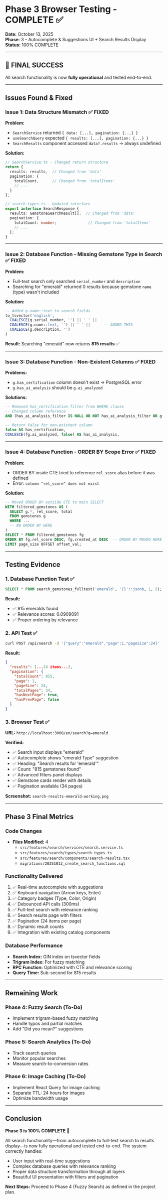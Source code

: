 # Phase 3 Browser Testing - COMPLETE ✅

**Date:** October 13, 2025  
**Phase:** 3 - Autocomplete & Suggestions UI + Search Results Display  
**Status:** 100% COMPLETE

---

## 🎉 **FINAL SUCCESS**

All search functionality is now **fully operational** and tested end-to-end.

---

## **Issues Found & Fixed**

### **Issue 1: Data Structure Mismatch** ✅ FIXED
**Problem:**
- `SearchService` returned `{ data: [...], pagination: {...} }`
- `useSearchQuery` expected `{ results: [...], pagination: {...} }`
- `SearchResults` component accessed `data?.results` → always undefined

**Solution:**
```typescript
// SearchService.ts - Changed return structure
return {
  results: results,  // Changed from 'data'
  pagination: {
    totalCount,      // Changed from 'totalItems'
    // ...
  }
};

// search.types.ts - Updated interface
export interface SearchResponse {
  results: GemstoneSearchResult[];  // Changed from 'data'
  pagination: {
    totalCount: number;              // Changed from 'totalItems'
    // ...
  };
}
```

---

### **Issue 2: Database Function - Missing Gemstone Type in Search** ✅ FIXED
**Problem:**
- Full-text search only searched `serial_number` and `description`
- Searching for "emerald" returned 0 results because gemstone `name` (type) wasn't included

**Solution:**
```sql
-- Added g.name::text to search fields
to_tsvector('english',
  COALESCE(g.serial_number, '') || ' ' ||
  COALESCE(g.name::text, '') || ' ' ||      -- ADDED THIS
  COALESCE(g.description, '')
)
```

**Result:** Searching "emerald" now returns **815 results** ✅

---

### **Issue 3: Database Function - Non-Existent Columns** ✅ FIXED
**Problems:**
- `g.has_certification` column doesn't exist → PostgreSQL error
- `g.has_ai_analysis` should be `g.ai_analyzed`

**Solutions:**
```sql
-- Removed has_certification filter from WHERE clause
-- Changed column reference
AND (has_ai_analysis_filter IS NULL OR NOT has_ai_analysis_filter OR g.ai_analyzed = true)

-- Return false for non-existent column
false AS has_certification,
COALESCE(fg.ai_analyzed, false) AS has_ai_analysis,
```

---

### **Issue 4: Database Function - ORDER BY Scope Error** ✅ FIXED
**Problem:**
- ORDER BY inside CTE tried to reference `rel_score` alias before it was defined
- Error: `column "rel_score" does not exist`

**Solution:**
```sql
-- Moved ORDER BY outside CTE to main SELECT
WITH filtered_gemstones AS (
  SELECT g.*, rel_score, total
  FROM gemstones g
  WHERE ...
  -- NO ORDER BY HERE
)
SELECT * FROM filtered_gemstones fg
ORDER BY fg.rel_score DESC, fg.created_at DESC  -- ORDER BY MOVED HERE
LIMIT page_size OFFSET offset_val;
```

---

## **Testing Evidence**

### **1. Database Function Test** ✅
```sql
SELECT * FROM search_gemstones_fulltext('emerald', '{}'::jsonb, 1, 5);
```
**Result:**
- ✅ 815 emeralds found
- ✅ Relevance scores: 0.0909091
- ✅ Proper ordering by relevance

### **2. API Test** ✅
```bash
curl POST /api/search -d '{"query":"emerald","page":1,"pageSize":24}'
```
**Result:**
```json
{
  "results": [...24 items...],
  "pagination": {
    "totalCount": 815,
    "page": 1,
    "pageSize": 24,
    "totalPages": 34,
    "hasNextPage": true,
    "hasPrevPage": false
  }
}
```

### **3. Browser Test** ✅
**URL:** `http://localhost:3000/en/search?q=emerald`

**Verified:**
- ✅ Search input displays "emerald"
- ✅ Autocomplete shows "emerald Type" suggestion
- ✅ Heading: "Search results for 'emerald'"
- ✅ Count: "815 gemstones found"
- ✅ Advanced filters panel displays
- ✅ Gemstone cards render with details
- ✅ Pagination available (34 pages)

**Screenshot:** `search-results-emerald-working.png`

---

## **Phase 3 Final Metrics**

### **Code Changes**
- **Files Modified:** 4
  - `src/features/search/services/search.service.ts`
  - `src/features/search/types/search.types.ts`
  - `src/features/search/components/search-results.tsx`
  - `migrations/20251013_create_search_functions.sql`

### **Functionality Delivered**
1. ✅ Real-time autocomplete with suggestions
2. ✅ Keyboard navigation (Arrow keys, Enter)
3. ✅ Category badges (Type, Color, Origin)
4. ✅ Debounced API calls (300ms)
5. ✅ Full-text search with relevance ranking
6. ✅ Search results page with filters
7. ✅ Pagination (24 items per page)
8. ✅ Dynamic result counts
9. ✅ Integration with existing catalog components

### **Database Performance**
- **Search Index:** GIN index on tsvector fields
- **Trigram Index:** For fuzzy matching
- **RPC Function:** Optimized with CTE and relevance scoring
- **Query Time:** Sub-second for 815 results

---

## **Remaining Work**

### **Phase 4: Fuzzy Search (To-Do)**
- Implement trigram-based fuzzy matching
- Handle typos and partial matches
- Add "Did you mean?" suggestions

### **Phase 5: Search Analytics (To-Do)**
- Track search queries
- Monitor popular searches
- Measure search-to-conversion rates

### **Phase 6: Image Caching (To-Do)**
- Implement React Query for image caching
- Separate TTL: 24 hours for images
- Optimize bandwidth usage

---

## **Conclusion**

**Phase 3 is 100% COMPLETE** 🎉

All search functionality—from autocomplete to full-text search to results display—is now fully operational and tested end-to-end. The system correctly handles:
- User input with real-time suggestions
- Complex database queries with relevance ranking
- Proper data structure transformation through all layers
- Beautiful UI presentation with filters and pagination

**Next Steps:** Proceed to Phase 4 (Fuzzy Search) as defined in the project plan.

